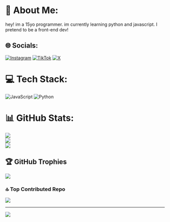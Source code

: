 # 💫 About Me:
hey! im a 15yo programmer. im currently learning python and javascript. I pretend to be a front-end dev!<br>


## 🌐 Socials:
[![Instagram](https://img.shields.io/badge/Instagram-%23E4405F.svg?logo=Instagram&logoColor=white)](https://instagram.com/facanha_diary) [![TikTok](https://img.shields.io/badge/TikTok-%23000000.svg?logo=TikTok&logoColor=white)](https://tiktok.com/@am.melissa) [![X](https://img.shields.io/badge/X-black.svg?logo=X&logoColor=white)](https://x.com/ammeamapudim) 

# 💻 Tech Stack:
![JavaScript](https://img.shields.io/badge/javascript-%23323330.svg?style=for-the-badge&logo=javascript&logoColor=%23F7DF1E) ![Python](https://img.shields.io/badge/python-3670A0?style=for-the-badge&logo=python&logoColor=ffdd54)
# 📊 GitHub Stats:
![](https://github-readme-stats.vercel.app/api?username=Amandamelissa&theme=dark&hide_border=true&include_all_commits=true&count_private=false)<br/>
![](https://github-readme-streak-stats.herokuapp.com/?user=Amandamelissa&theme=dark&hide_border=true)<br/>
![](https://github-readme-stats.vercel.app/api/top-langs/?username=Amandamelissa&theme=dark&hide_border=true&include_all_commits=true&count_private=false&layout=compact)

## 🏆 GitHub Trophies
![](https://github-profile-trophy.vercel.app/?username=Amandamelissa&theme=radical&no-frame=false&no-bg=true&margin-w=4)

### 🔝 Top Contributed Repo
![](https://github-contributor-stats.vercel.app/api?username=Amandamelissa&limit=5&theme=dracula&combine_all_yearly_contributions=true)

---
[![](https://visitcount.itsvg.in/api?id=Amandamelissa&icon=7&color=10)](https://visitcount.itsvg.in)

<!-- Proudly created with GPRM ( https://gprm.itsvg.in ) -->

<!--
**Amandamelissa/Amandamelissa** is a ✨ _special_ ✨ repository because its `README.md` (this file) appears on your GitHub profile.

Here are some ideas to get you started:

- 🔭 I’m currently working on ...
- 🌱 I’m currently learning ...
- 👯 I’m looking to collaborate on ...
- 🤔 I’m looking for help with ...
- 💬 Ask me about ...
- 📫 How to reach me: ...
- 😄 Pronouns: ...
- ⚡ Fun fact: ...
-->

